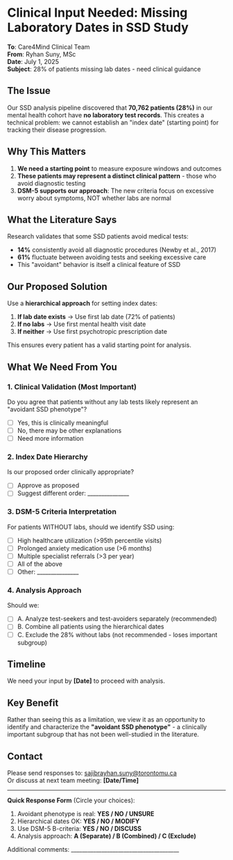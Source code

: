# Clinical Input Needed: Missing Laboratory Dates in SSD Study

**To**: Care4Mind Clinical Team  
**From**: Ryhan Suny, MSc  
**Date**: July 1, 2025  
**Subject**: 28% of patients missing lab dates - need clinical guidance

## The Issue

Our SSD analysis pipeline discovered that **70,762 patients (28%)** in our mental health cohort have **no laboratory test records**. This creates a technical problem: we cannot establish an "index date" (starting point) for tracking their disease progression.

## Why This Matters

1. **We need a starting point** to measure exposure windows and outcomes
2. **These patients may represent a distinct clinical pattern** - those who avoid diagnostic testing
3. **DSM-5 supports our approach**: The new criteria focus on excessive worry about symptoms, NOT whether labs are normal

## What the Literature Says

Research validates that some SSD patients avoid medical tests:
- **14%** consistently avoid all diagnostic procedures (Newby et al., 2017)
- **61%** fluctuate between avoiding tests and seeking excessive care
- This "avoidant" behavior is itself a clinical feature of SSD

## Our Proposed Solution

Use a **hierarchical approach** for setting index dates:

1. **If lab date exists** → Use first lab date (72% of patients)
2. **If no labs** → Use first mental health visit date
3. **If neither** → Use first psychotropic prescription date

This ensures every patient has a valid starting point for analysis.

## What We Need From You

### 1. **Clinical Validation** (Most Important)
Do you agree that patients without any lab tests likely represent an "avoidant SSD phenotype"?
- [ ] Yes, this is clinically meaningful
- [ ] No, there may be other explanations
- [ ] Need more information

### 2. **Index Date Hierarchy**
Is our proposed order clinically appropriate?
- [ ] Approve as proposed
- [ ] Suggest different order: _______________

### 3. **DSM-5 Criteria Interpretation**
For patients WITHOUT labs, should we identify SSD using:
- [ ] High healthcare utilization (>95th percentile visits)
- [ ] Prolonged anxiety medication use (>6 months)
- [ ] Multiple specialist referrals (>3 per year)
- [ ] All of the above
- [ ] Other: _______________

### 4. **Analysis Approach**
Should we:
- [ ] A. Analyze test-seekers and test-avoiders separately (recommended)
- [ ] B. Combine all patients using the hierarchical dates
- [ ] C. Exclude the 28% without labs (not recommended - loses important subgroup)

## Timeline

We need your input by **[Date]** to proceed with analysis.

## Key Benefit

Rather than seeing this as a limitation, we view it as an opportunity to identify and characterize the **"avoidant SSD phenotype"** - a clinically important subgroup that has not been well-studied in the literature.

## Contact

Please send responses to: sajibrayhan.suny@torontomu.ca  
Or discuss at next team meeting: **[Date/Time]**

---

**Quick Response Form** (Circle your choices):

1. Avoidant phenotype is real: **YES / NO / UNSURE**
2. Hierarchical dates OK: **YES / NO / MODIFY**
3. Use DSM-5 B-criteria: **YES / NO / DISCUSS**
4. Analysis approach: **A (Separate) / B (Combined) / C (Exclude)**

Additional comments: _______________________________________